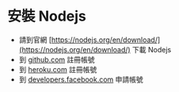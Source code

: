 # 安裝 Nodejs
  * 請到官網 [https://nodejs.org/en/download/](https://nodejs.org/en/download/) 下載 Nodejs 
  * 到 [github.com](github.com) 註冊帳號
  * 到 [heroku.com](heroku.com) 註冊帳號
  * 到 [developers.facebook.com](heroku.com) 申請帳號
